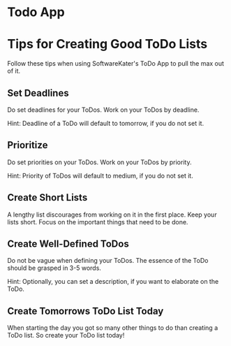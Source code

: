 # Todo App

# Tips for Creating Good ToDo Lists

Follow these tips when using SoftwareKater's ToDo App to pull the max out of it.

## Set Deadlines

Do set deadlines for your ToDos. Work on your ToDos by deadline.

Hint: Deadline of a ToDo will default to tomorrow, if you do not set it.

## Prioritize

Do set priorities on your ToDos. Work on your ToDos by priority.

Hint: Priority of ToDos will default to medium, if you do not set it.

## Create Short Lists

A lengthy list discourages from working on it in the first place. Keep your lists short. Focus on the important things that need to be done.

## Create Well-Defined ToDos

Do not be vague when defining your ToDos. The essence of the ToDo should be grasped in 3-5 words.

Hint: Optionally, you can set a description, if you want to elaborate on the ToDo.

## Create Tomorrows ToDo List Today

When starting the day you got so many other things to do than creating a ToDo list. So create your ToDo list today!